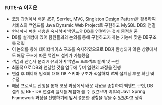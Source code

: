 ### PJT5-A 이지운

- 코딩 과정에서 배운 JSP, Servlet, MVC, Singleton Design Pattern을 활용하여 서비스의 백엔드를 Java Dynamic Web Project로 구현하고 MySQL DB와 연결
- 현재까지 배운 내용을 숙지하며 백엔드와 DB를 연결하는 것에 중점을 둠
- DB를 설게함에 있어 팀원들과의 논의를 통해 구현하고자 하는 기능에 맞춘 DB구조를 정립
- 이 논의를 통해 데이터베이스 구조를 숙지하였으므로 DB가 완성되지 않은 상황에서도 해당 구조에 따른 백엔드 설계가 가능했음
- 책임과 관심사 분리에 유의하며 백엔드 프로젝트 설계 및 구현
- 최종적으로 DB와 연결할 것을 염두에 두며 일련의 과정을 진행
- 연결 후 데이터 입력에 대해 DB 스키마 구조가 적절하지 않게 설계된 부분 확인 및 수정
- 해당 프로젝트 진행을 통해 코딩 과정에서 배운 내용을 종합하여 백엔드 구현, DB 설계 및 BE - DB 연결의 실제를 체험해 볼 수 있었으며 이후의 Java Spring Framework 과정을 진행하기에 앞서 충분한 경험을 쌓을 수 있었다고 생각
